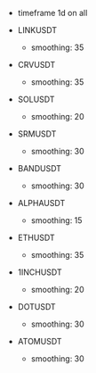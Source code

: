<!-- 
  These assets are best performing from the few that i have chosen to test
-->

- timeframe 1d on all

- LINKUSDT
  - smoothing: 35

- CRVUSDT
  - smoothing: 35

- SOLUSDT
  - smoothing: 20

- SRMUSDT
  - smoothing: 30

- BANDUSDT
  - smoothing: 30

- ALPHAUSDT
  - smoothing: 15

- ETHUSDT
  - smoothing: 35

- 1INCHUSDT
  - smoothing: 20

- DOTUSDT
  - smoothing: 30

- ATOMUSDT
  - smoothing: 30